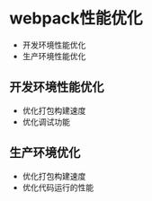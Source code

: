 # webpack性能优化
* 开发环境性能优化
* 生产环境性能优化

## 开发环境性能优化
* 优化打包构建速度
* 优化调试功能

## 生产环境优化
* 优化打包构建速度
* 优化代码运行的性能
